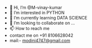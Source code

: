 - 👋 Hi, I’m @M-vinay-kumar
- 👀 I’m interested in PYTHON 
- 🌱 I’m currently learning DATA SCIENCE
- 💞️ I’m looking to collaborate on ...
- 📫 How to reach me 
- contact me on +91 8106628042
- mail:- modini4747@gmail.com

<!---
M-vinay-kumar/M-vinay-kumar is a ✨ special ✨ repository because its `README.md` (this file) appears on your GitHub profile.
You can click the Preview link to take a look at your changes.
--->
